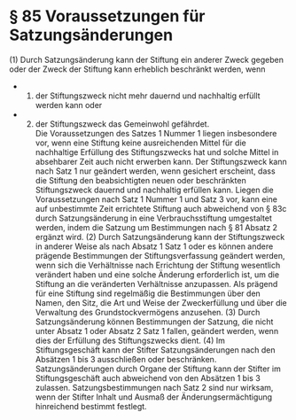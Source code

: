# § 85 Voraussetzungen für Satzungsänderungen
(1) Durch Satzungsänderung kann der Stiftung ein anderer Zweck gegeben oder der Zweck der Stiftung kann erheblich beschränkt werden, wenn
* 1. der Stiftungszweck nicht mehr dauernd und nachhaltig erfüllt werden kann oder
* 2. der Stiftungszweck das Gemeinwohl gefährdet.  
Die Voraussetzungen des Satzes 1 Nummer 1 liegen insbesondere vor, wenn eine Stiftung keine ausreichenden Mittel für die nachhaltige Erfüllung des Stiftungszwecks hat und solche Mittel in absehbarer Zeit auch nicht erwerben kann. Der Stiftungszweck kann nach Satz 1 nur geändert werden, wenn gesichert erscheint, dass die Stiftung den beabsichtigten neuen oder beschränkten Stiftungszweck dauernd und nachhaltig erfüllen kann. Liegen die Voraussetzungen nach Satz 1 Nummer 1 und Satz 3 vor, kann eine auf unbestimmte Zeit errichtete Stiftung auch abweichend von § 83c durch Satzungsänderung in eine Verbrauchsstiftung umgestaltet werden, indem die Satzung um Bestimmungen nach § 81 Absatz 2 ergänzt wird.
(2) Durch Satzungsänderung kann der Stiftungszweck in anderer Weise als nach Absatz 1 Satz 1 oder es können andere prägende Bestimmungen der Stiftungsverfassung geändert werden, wenn sich die Verhältnisse nach Errichtung der Stiftung wesentlich verändert haben und eine solche Änderung erforderlich ist, um die Stiftung an die veränderten Verhältnisse anzupassen. Als prägend für eine Stiftung sind regelmäßig die Bestimmungen über den Namen, den Sitz, die Art und Weise der Zweckerfüllung und über die Verwaltung des Grundstockvermögens anzusehen.
(3) Durch Satzungsänderung können Bestimmungen der Satzung, die nicht unter Absatz 1 oder Absatz 2 Satz 1 fallen, geändert werden, wenn dies der Erfüllung des Stiftungszwecks dient.
(4) Im Stiftungsgeschäft kann der Stifter Satzungsänderungen nach den Absätzen 1 bis 3 ausschließen oder beschränken. Satzungsänderungen durch Organe der Stiftung kann der Stifter im Stiftungsgeschäft auch abweichend von den Absätzen 1 bis 3 zulassen. Satzungsbestimmungen nach Satz 2 sind nur wirksam, wenn der Stifter Inhalt und Ausmaß der Änderungsermächtigung hinreichend bestimmt festlegt.